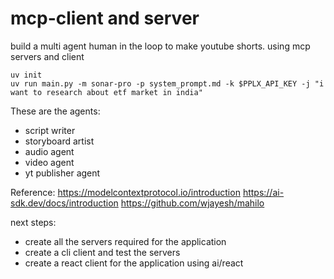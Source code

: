 # mcp-client and server

build a multi agent human in the loop to make youtube shorts. 
using mcp servers and client

```
uv init
uv run main.py -m sonar-pro -p system_prompt.md -k $PPLX_API_KEY -j "i want to research about etf market in india"

```

<!--  -->

These are the agents:

- script writer
- storyboard artist
- audio agent
- video agent
- yt publisher agent

Reference: 
https://modelcontextprotocol.io/introduction
https://ai-sdk.dev/docs/introduction
https://github.com/wjayesh/mahilo

next steps: 

 - create all the servers required for the application
 - create a cli client and test the servers
 - create a react client for the application using ai/react
